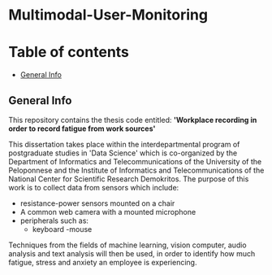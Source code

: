 # Multimodal-User-Monitoring

# Table of contents
* [General Info](#general-info)


## General Info
This repository contains the thesis code entitled:
**'Workplace recording in order to record fatigue from work sources'**

This dissertation takes place within the interdepartmental program of postgraduate studies in 'Data Science' which is co-organized by the Department of Informatics and Telecommunications of the University of the Peloponnese and the Institute of Informatics and Telecommunications of the National Center for Scientific Research Demokritos. The purpose of this work is to collect data from sensors which include: 
- resistance-power sensors mounted on a chair 
- A common web camera with a mounted microphone
- peripherals such as:
  - keyboard
  -mouse

Techniques from the fields of machine learning, vision computer, audio analysis and text analysis will then be used, in order to identify how much fatigue, stress and anxiety an employee is experiencing.

